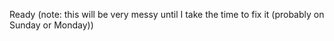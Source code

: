 Ready (note: this will be very messy until I take the time to fix it (probably on Sunday or Monday))